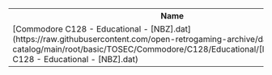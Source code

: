 <table>
<tr><th>Name</th><th>Size</th></tr>
<tr><td>[Commodore C128 - Educational - [NBZ].dat](https://raw.githubusercontent.com/open-retrogaming-archive/dat-catalog/main/root/basic/TOSEC/Commodore/C128/Educational/[NBZ]/Commodore C128 - Educational - [NBZ].dat)</td><td>936</td></tr>
</table>
